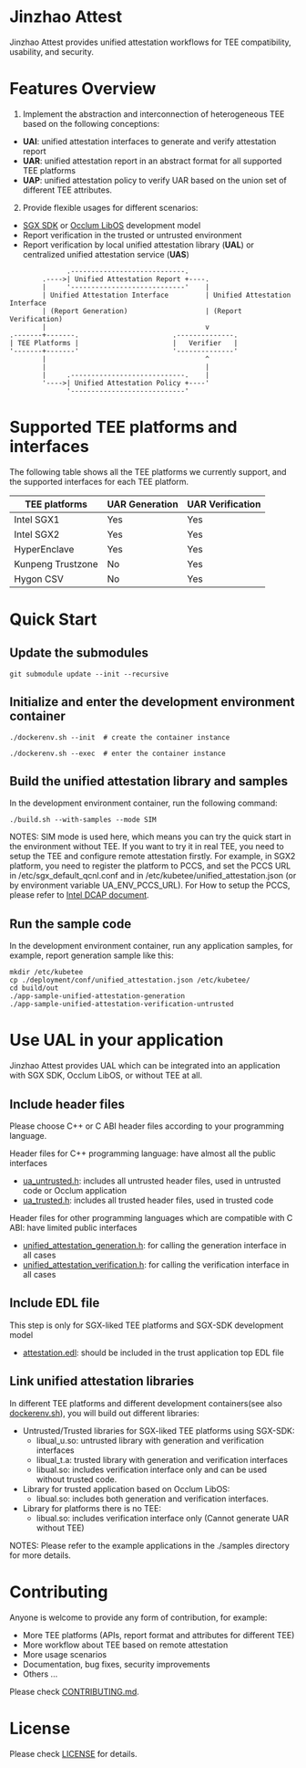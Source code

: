 # Jinzhao Attest

Jinzhao Attest provides unified attestation workflows for TEE compatibility, usability, and security.


# Features Overview

1. Implement the abstraction and interconnection of heterogeneous TEE based on the following conceptions:
  - **UAI**: unified attestation interfaces to generate and verify attestation report
  - **UAR**: unified attestation report in an abstract format for all supported TEE platforms
  - **UAP**: unified attestation policy to verify UAR based on the union set of different TEE attributes.

2. Provide flexible usages for different scenarios:
  - [SGX SDK](https://github.com/intel/linux-sgx) or [Occlum LibOS](https://github.com/occlum/occlum) development model
  - Report verification in the trusted or untrusted environment
  - Report verification by local unified attestation library (**UAL**) or centralized unified attestation service (**UAS**)

```
              .----------------------------.
        .---->| Unified Attestation Report +----.
        |     '----------------------------'    |
        | Unified Attestation Interface         | Unified Attestation Interface
        | (Report Generation)                   | (Report Verification)
        |                                       v
.-------+-------.                       .--------------.
| TEE Platforms |                       |   Verifier   |
'-------+-------'                       '--------------'
        |                                       ^
        |                                       |
        |     .----------------------------.    |
        '---->| Unified Attestation Policy +----'
              '----------------------------'
```

# Supported TEE platforms and interfaces

The following table shows all the TEE platforms we currently support, and the supported interfaces for each TEE platform.

| TEE platforms            | UAR Generation | UAR Verification |
| ------------------------ | -------------- | ---------------- |
| Intel SGX1               | Yes            | Yes              |
| Intel SGX2               | Yes            | Yes              |
| HyperEnclave             | Yes            | Yes              |
| Kunpeng Trustzone        | No             | Yes              |
| Hygon CSV                | No             | Yes              |


# Quick Start

## Update the submodules

```
git submodule update --init --recursive
```

## Initialize and enter the development environment container

```
./dockerenv.sh --init  # create the container instance

./dockerenv.sh --exec  # enter the container instance
```

## Build the unified attestation library and samples

In the development environment container, run the following command:

```
./build.sh --with-samples --mode SIM
```

NOTES: SIM mode is used here, which means you can try the quick start
in the environment without TEE. If you want to try it in real TEE,
you need to setup the TEE and configure remote attestation firstly.
For example, in SGX2 platform, you need to register the platform to PCCS,
and set the PCCS URL in /etc/sgx_default_qcnl.conf and in
/etc/kubetee/unified_attestation.json (or by environment variable UA_ENV_PCCS_URL).
For How to setup the PCCS, please refer to [Intel DCAP document](https://github.com/intel/SGXDataCenterAttestationPrimitives/tree/master/QuoteGeneration/pccs).

## Run the sample code

In the development environment container, run any application samples,
for example, report generation sample like this:

```
mkdir /etc/kubetee
cp ./deployment/conf/unified_attestation.json /etc/kubetee/
cd build/out
./app-sample-unified-attestation-generation
./app-sample-unified-attestation-verification-untrusted
```


# Use UAL in your application

Jinzhao Attest provides UAL which can be integrated into an application with SGX SDK, Occlum LibOS, or without TEE at all.

## Include header files

Please choose C++ or C ABI header files according to your programming language.

Header files for C++ programming language: have almost all the public interfaces

  - [ua_untrusted.h](ual/include/unified_attestation/ua_untrusted.h): includes all untrusted header files, used in untrusted code or Occlum application
  - [ua_trusted.h](ual/include/unified_attestation/ua_trusted.h): includes all trusted header files, used in trusted code

Header files for other programming languages which are compatible with C ABI: have limited public interfaces

  - [unified_attestation_generation.h](ual/include/attestation/generation/unified_attestation_generation.h): for calling the generation interface in all cases
  - [unified_attestation_verification.h](ual/include/attestation/verification/unified_attestation_verification.h): for calling the verification interface in all cases

## Include EDL file

This step is only for SGX-liked TEE platforms and SGX-SDK development model

  - [attestation.edl](ual/enclave/edl/attestation.edl): should be included in the trust application top EDL file

## Link unified attestation libraries

In different TEE platforms and different development containers(see also [dockerenv.sh](dockerenv.sh)), you will build out different libraries:

+ Untrusted/Trusted libraries for SGX-liked TEE platforms using SGX-SDK:
  - libual_u.so: untrusted library with generation and verification interfaces
  - libual_t.a: trusted library with generation and verification interfaces
  - libual.so: includes verification interface only and can be used without trusted code.
+ Library for trusted application based on Occlum LibOS:
  - libual.so: includes both generation and verification interfaces.
+ Library for platforms there is no TEE:
  - libual.so: includes verification interface only (Cannot generate UAR without TEE)

NOTES: Please refer to the example applications in the ./samples directory for more details.


# Contributing

Anyone is welcome to provide any form of contribution, for example:

- More TEE platforms (APIs, report format and attributes for different TEE)
- More workflow about TEE based on remote attestation
- More usage scenarios
- Documentation, bug fixes, security improvements
- Others ...

Please check [CONTRIBUTING.md](CONTRIBUTING.md).


# License

Please check [LICENSE](LICENSE) for details.
